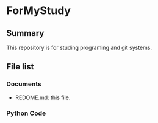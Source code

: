 # ForMyStudy
## Summary
This repository is for studing programing and git systems.
## File list
### Documents
- REDOME.md: this file.
### Python Code

